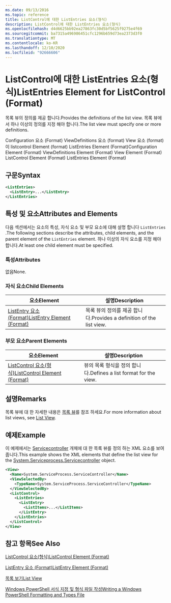 ```yaml
---
ms.date: 09/13/2016
ms.topic: reference
title: ListControl에 대한 ListEntries 요소(형식)
description: ListControl에 대한 ListEntries 요소(형식)
ms.openlocfilehash: d4d6625bb92ea27863fc30d5bf5625f9275e4f69
ms.sourcegitcommit: ba7315a496986451cfc1296b659d73ea2373d3f0
ms.translationtype: MT
ms.contentlocale: ko-KR
ms.lasthandoff: 12/10/2020
ms.locfileid: "92666606"
---
```

# <a name="listentries-element-for-listcontrol-format"></a><span data-ttu-id="0e490-103">ListControl에 대한 ListEntries 요소(형식)</span><span class="sxs-lookup"><span data-stu-id="0e490-103">ListEntries Element for ListControl (Format)</span></span>

<span data-ttu-id="0e490-104">목록 뷰의 정의를 제공 합니다.</span><span class="sxs-lookup"><span data-stu-id="0e490-104">Provides the definitions of the list view.</span></span> <span data-ttu-id="0e490-105">목록 뷰에서 하나 이상의 정의를 지정 해야 합니다.</span><span class="sxs-lookup"><span data-stu-id="0e490-105">The list view must specify one or more definitions.</span></span>

<span data-ttu-id="0e490-106">Configuration 요소 (Format) ViewDefinitions 요소 (format) View 요소 (format)이 listcontrol Element (format) ListEntries Element (Format)</span><span class="sxs-lookup"><span data-stu-id="0e490-106">Configuration Element (Format) ViewDefinitions Element (Format) View Element (Format) ListControl Element (Format) ListEntries Element (Format)</span></span>

## <a name="syntax"></a><span data-ttu-id="0e490-107">구문</span><span class="sxs-lookup"><span data-stu-id="0e490-107">Syntax</span></span>

```xml
<ListEntries>
  <ListEntry>...</ListEntry>
</ListEntries>
```

## <a name="attributes-and-elements"></a><span data-ttu-id="0e490-108">특성 및 요소</span><span class="sxs-lookup"><span data-stu-id="0e490-108">Attributes and Elements</span></span>

<span data-ttu-id="0e490-109">다음 섹션에서는 요소의 특성, 자식 요소 및 부모 요소에 대해 설명 합니다 `ListEntries` .</span><span class="sxs-lookup"><span data-stu-id="0e490-109">The following sections describe the attributes, child elements, and the parent element of the `ListEntries` element.</span></span> <span data-ttu-id="0e490-110">하나 이상의 자식 요소를 지정 해야 합니다.</span><span class="sxs-lookup"><span data-stu-id="0e490-110">At least one child element must be specified.</span></span>

### <a name="attributes"></a><span data-ttu-id="0e490-111">특성</span><span class="sxs-lookup"><span data-stu-id="0e490-111">Attributes</span></span>

<span data-ttu-id="0e490-112">없음</span><span class="sxs-lookup"><span data-stu-id="0e490-112">None.</span></span>

### <a name="child-elements"></a><span data-ttu-id="0e490-113">자식 요소</span><span class="sxs-lookup"><span data-stu-id="0e490-113">Child Elements</span></span>

|<span data-ttu-id="0e490-114">요소</span><span class="sxs-lookup"><span data-stu-id="0e490-114">Element</span></span>|<span data-ttu-id="0e490-115">설명</span><span class="sxs-lookup"><span data-stu-id="0e490-115">Description</span></span>|
|-------------|-----------------|
|[<span data-ttu-id="0e490-116">ListEntry 요소 (Format)</span><span class="sxs-lookup"><span data-stu-id="0e490-116">ListEntry Element (Format)</span></span>](./listentry-element-for-listcontrol-format.md)|<span data-ttu-id="0e490-117">목록 뷰의 정의를 제공 합니다.</span><span class="sxs-lookup"><span data-stu-id="0e490-117">Provides a definition of the list view.</span></span>|

### <a name="parent-elements"></a><span data-ttu-id="0e490-118">부모 요소</span><span class="sxs-lookup"><span data-stu-id="0e490-118">Parent Elements</span></span>

|<span data-ttu-id="0e490-119">요소</span><span class="sxs-lookup"><span data-stu-id="0e490-119">Element</span></span>|<span data-ttu-id="0e490-120">설명</span><span class="sxs-lookup"><span data-stu-id="0e490-120">Description</span></span>|
|-------------|-----------------|
|[<span data-ttu-id="0e490-121">ListControl 요소(형식)</span><span class="sxs-lookup"><span data-stu-id="0e490-121">ListControl Element (Format)</span></span>](./listcontrol-element-format.md)|<span data-ttu-id="0e490-122">뷰의 목록 형식을 정의 합니다.</span><span class="sxs-lookup"><span data-stu-id="0e490-122">Defines a list format for the view.</span></span>|

## <a name="remarks"></a><span data-ttu-id="0e490-123">설명</span><span class="sxs-lookup"><span data-stu-id="0e490-123">Remarks</span></span>

<span data-ttu-id="0e490-124">목록 뷰에 대 한 자세한 내용은 [목록 뷰](./creating-a-list-view.md)를 참조 하세요.</span><span class="sxs-lookup"><span data-stu-id="0e490-124">For more information about list views, see [List View](./creating-a-list-view.md).</span></span>

## <a name="example"></a><span data-ttu-id="0e490-125">예제</span><span class="sxs-lookup"><span data-stu-id="0e490-125">Example</span></span>

<span data-ttu-id="0e490-126">이 예제에서는 [Servicecontroller](/dotnet/api/System.ServiceProcess.ServiceController) 개체에 대 한 목록 뷰를 정의 하는 XML 요소를 보여 줍니다.</span><span class="sxs-lookup"><span data-stu-id="0e490-126">This example shows the XML elements that define the list view for the [System.Serviceprocess.Servicecontroller](/dotnet/api/System.ServiceProcess.ServiceController) object.</span></span>

```xml
<View>
  <Name>System.ServiceProcess.ServiceController</Name>
  <ViewSelectedBy>
    <TypeName>System.ServiceProcess.ServiceController</TypeName>
  </ViewSelectedBy>
  <ListControl>
    <ListEntries>
      <ListEntry>
        <ListItems>...</ListItems>
      </ListEntry>
    </ListEntries>
  </ListControl>
</View>
```

## <a name="see-also"></a><span data-ttu-id="0e490-127">참고 항목</span><span class="sxs-lookup"><span data-stu-id="0e490-127">See Also</span></span>

[<span data-ttu-id="0e490-128">ListControl 요소(형식)</span><span class="sxs-lookup"><span data-stu-id="0e490-128">ListControl Element (Format)</span></span>](./listcontrol-element-format.md)

[<span data-ttu-id="0e490-129">ListEntry 요소 (Format)</span><span class="sxs-lookup"><span data-stu-id="0e490-129">ListEntry Element (Format)</span></span>](./listentry-element-for-listcontrol-format.md)

[<span data-ttu-id="0e490-130">목록 보기</span><span class="sxs-lookup"><span data-stu-id="0e490-130">List View</span></span>](./creating-a-list-view.md)

[<span data-ttu-id="0e490-131">Windows PowerShell 서식 지정 및 형식 파일 작성</span><span class="sxs-lookup"><span data-stu-id="0e490-131">Writing a Windows PowerShell Formatting and Types File</span></span>](./writing-a-powershell-formatting-file.md)
